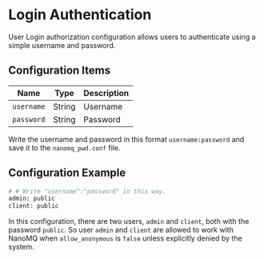 # Login Authentication

User Login authorization configuration allows users to authenticate using a simple username and password.

## Configuration Items

| Name       | Type   | Description |
| ---------- | ------ | ----------- |
| `username` | String | Username    |
| `password` | String | Password    |

Write the username and password in this format `username:password` and save it to the `nanomq_pwd.conf` file.

## Configuration Example

```bash
# # Write "username":"password" in this way.
admin: public
client: public
```

In this configuration, there are two users, `admin` and `client`, both with the password `public`. So user `admin` and `client` are allowed to work with NanoMQ when `allow_anonymous` is `false` unless explicitly denied by the system.  


